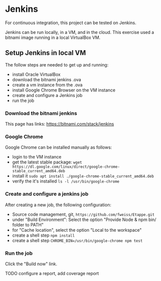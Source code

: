 # Jenkins
For continuous integration, this project can be tested on Jenkins.

Jenkins can be run locally, in a VM, and in the cloud. This exercise used a bitnami 
image running in a local VirtualBox VM.

## Setup Jenkins in local VM
The follow steps are needed to get up and running:

- install Oracle VirtualBox
- download the bitnami jenkins .ova
- create a vm instance from the .ova
- install Google Chrome Browser on the VM instance
- create and configure a Jenkins job
- run the job

### Download the bitnami jenkins
This page has links: https://bitnami.com/stack/jenkins

### Google Chrome
Google Chrome can be installed manually as follows:

- login to the VM instance
- get the latest stable package: ``wget https://dl.google.com/linux/direct/google-chrome-stable_current_amd64.deb``
- install it ``sudo apt install ./google-chrome-stable_current_amd64.deb``
- verify the it's installed ``ls -l /usr/bin/google-chrome``

### Create and configure a jenkins job
After creating a new job, the following configuration:

- Source code management, git, ``https://github.com/fweiss/Etappe.git``
- under "Build Environment": Select the option "Provide Node & npm bin/ folder to PATH"
- for "Cache location", select the option "Local to the workspace"
- create a shell step ``npm install``
- create a shell step ``CHROME_BIN=/usr/bin/google-chrome npm test``

### Run the job
Click the "Build now" link.

TODO configure a report, add coverage report

